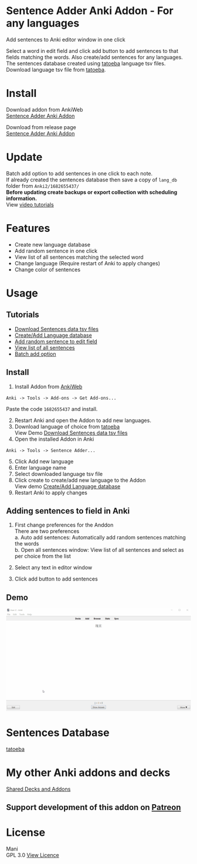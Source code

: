 # Sentence Adder Anki Addon - For any languages
 Add sentences to Anki editor window in one click

 Select a word in edit field and click add button to add sentences to that fields matching the words. Also create/add sentences for any languages. The sentences database created using [tatoeba](https://tatoeba.org/eng/downloads) language tsv files. Download language tsv file from [tatoeba](https://tatoeba.org/eng/downloads).

 # Install
 Download addon from AnkiWeb<br>
 [Sentence Adder Anki Addon](https://ankiweb.net/shared/info/1682655437)

 Download from release page<br>
 [Sentence Adder Anki Addon](https://github.com/infinyte7/Sentence-Adder-Anki-Addon/releases)

 # Update 
  Batch add option to add sentences in one click to each note.<br>
  If already created the sentences database then save a copy of ```lang_db``` folder from ```Anki2/1682655437/``` <br>
 **Before updating create backups or export collection with scheduling information.** <br>
 View [video tutorials](https://www.youtube.com/playlist?list=PLuy0icdF039z-kYxCLCmD3xdUynmFNbas)

 # Features
 - Create new language database
 - Add random sentence in one click
 - View list of all sentences matching the selected word
 - Change language (Require restart of Anki to apply changes)
 - Change color of sentences
 

 # Usage

 ## Tutorials
 - [Download Sentences data tsv files](demo/demo_download_tsv.gif)
 - [Create/Add Language database](demo/demo_add_lang.gif)
 - [Add random sentence to edit field](demo/demo_add_random_sen.gif)
 - [View list of all sentences](demo/demo_view_all_sen.gif)
 - [Batch add option](demo/batch_add_sentences.gif)

 ## Install
 1. Install Addon from [AnkiWeb](https://ankiweb.net/shared/info/1682655437)
 ```
 Anki -> Tools -> Add-ons -> Get Add-ons...
 ```
 Paste the code ```1682655437``` and install.

 2. Restart Anki and open the Addon to add new languages.
 3. Download language of choice from [tatoeba](https://tatoeba.org/eng/downloads)
 <br> View Demo [Download Sentences data tsv files](demo/demo_download_tsv.gif)
 4. Open the installed Addon in Anki
 ```
 Anki -> Tools -> Sentence Adder...
 ```
 5. Click Add new language
 6. Enter language name
 7. Select downloaded language tsv file 
 8. Click create to create/add new language to the Addon
 <br>View demo [Create/Add Language database](demo/demo_add_lang.gif)
 9. Restart Anki to apply changes

 ## Adding sentences to field in Anki
 1. First change preferences for the Anddon
 <br>There are two preferences
<br> a. Auto add sentences: Automatically add random sentences matching the words
<br> b. Open all sentences window: View list of all sentences and select as per choice from the list
 
 2. Select any text in editor window 
 3. Click add button to add sentences
 
 ## Demo
 ![demo](demo/demo_add_random_sen.gif)

 # Sentences Database 
 [tatoeba](https://tatoeba.org/eng/downloads)

 # My other Anki addons and decks
 [Shared Decks and Addons](https://ankiweb.net/shared/byauthor/86203928)

 ## Support development of this addon on [Patreon](https://www.patreon.com/kr_mani)

 # License
 Mani
 <br> GPL 3.0
 [View Licence](License)